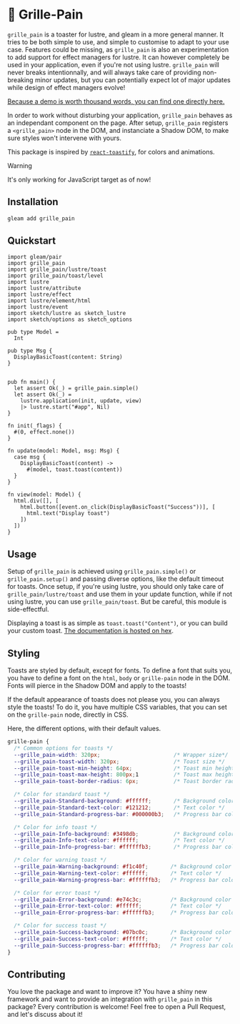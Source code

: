 # 🍞 Grille-Pain

`grille_pain` is a toaster for lustre, and gleam in a more general manner. It
tries to be both simple to use, and simple to customise to adapt to your use
case. Features could be missing, as `grille_pain` is also an experimentation to
add support for effect managers for lustre. It can however completely be used
in your application, even if you're not using lustre. `grille_pain` will never
breaks intentionnally, and will always take care of providing non-breaking minor
updates, but you can potentially expect lot of major updates while design of
effect managers evolve!

[Because a demo is worth thousand words, you can find one directly here.](https://ghivert.github.io/grille-pain/)

In order to work without disturbing your application, `grille_pain` behaves as
an independant component on the page. After setup, `grille_pain` registers a
`<grille_pain>` node in the DOM, and instanciate a Shadow DOM, to make sure
styles won't intervene with yours.

This package is inspired by [`react-toastify`](https://github.com/fkhadra/react-toastify),
for colors and animations.

> [!WARNING]
> It's only working for JavaScript target as of now!

## Installation

```sh
gleam add grille_pain
```

## Quickstart

```gleam
import gleam/pair
import grille_pain
import grille_pain/lustre/toast
import grille_pain/toast/level
import lustre
import lustre/attribute
import lustre/effect
import lustre/element/html
import lustre/event
import sketch/lustre as sketch_lustre
import sketch/options as sketch_options

pub type Model =
  Int

pub type Msg {
  DisplayBasicToast(content: String)
}


pub fn main() {
  let assert Ok(_) = grille_pain.simple()
  let assert Ok(_) =
    lustre.application(init, update, view)
    |> lustre.start("#app", Nil)
}

fn init(_flags) {
  #(0, effect.none())
}

fn update(model: Model, msg: Msg) {
  case msg {
    DisplayBasicToast(content) ->
      #(model, toast.toast(content))
  }
}

fn view(model: Model) {
  html.div([], [
    html.button([event.on_click(DisplayBasicToast("Success"))], [
      html.text("Display toast")
    ])
  ])
}
```

## Usage

Setup of `grille_pain` is achieved using `grille_pain.simple()` or
`grille_pain.setup()` and passing diverse options, like the default timeout for
toasts. Once setup, if you're using lustre, you should only take care of
`grille_pain/lustre/toast` and use them in your update function, while if not
using lustre, you can use `grille_pain/toast`. But be careful, this module is
side-effectful.

Displaying a toast is as simple as `toast.toast("Content")`, or you can build
your custom toast. [The documentation is hosted on hex](https://hexdocs.pm/grille_pain).

## Styling

Toasts are styled by default, except for fonts. To define a font that suits you,
you have to define a font on the `html`, `body` or `grille-pain` node in the DOM.
Fonts will pierce in the Shadow DOM and apply to the toasts!

If the default appearance of toasts does not please you, you can always style
the toasts! To do it, you have multiple CSS variables, that you can set on the
`grille-pain` node, directly in CSS.

Here, the different options, with their default values.

```css
grille-pain {
  /* Common options for toasts */
  --grille_pain-width: 320px;                       /* Wrapper size*/
  --grille_pain-toast-width: 320px;                 /* Toast size */
  --grille_pain-toast-min-height: 64px;             /* Toast min height */
  --grille_pain-toast-max-height: 800px;1           /* Toast max height */
  --grille_pain-toast-border-radius: 6px;           /* Toast border radius */

  /* Color for standard toast */
  --grille_pain-Standard-background: #ffffff;       /* Background color */
  --grille_pain-Standard-text-color: #121212;       /* Text color */
  --grille_pain-Standard-progress-bar: #000000b3;   /* Progress bar color */

  /* Color for info toast */
  --grille_pain-Info-background: #3498db;           /* Background color */
  --grille_pain-Info-text-color: #ffffff;           /* Text color */
  --grille_pain-Info-progress-bar: #ffffffb3;       /* Progress bar color */

  /* Color for warning toast */
  --grille_pain-Warning-background: #f1c40f;       /* Background color */
  --grille_pain-Warning-text-color: #ffffff;       /* Text color */
  --grille_pain-Warning-progress-bar: #ffffffb3;   /* Progress bar color */

  /* Color for error toast */
  --grille_pain-Error-background: #e74c3c;         /* Background color */
  --grille_pain-Error-text-color: #ffffff;         /* Text color */
  --grille_pain-Error-progress-bar: #ffffffb3;     /* Progress bar color */

  /* Color for success toast */
  --grille_pain-Success-background: #07bc0c;       /* Background color */
  --grille_pain-Success-text-color: #ffffff;       /* Text color */
  --grille_pain-Success-progress-bar: #ffffffb3;   /* Progress bar color */
}
```

## Contributing

You love the package and want to improve it? You have a shiny new framework and
want to provide an integration with `grille_pain` in this package? Every contribution is
welcome! Feel free to open a Pull Request, and let's discuss about it!
